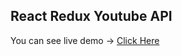 ## React Redux Youtube API

You can see live demo -> [Click Here](https://david-babunashvili.github.io/React-Redux-Youtube-API/public/)
